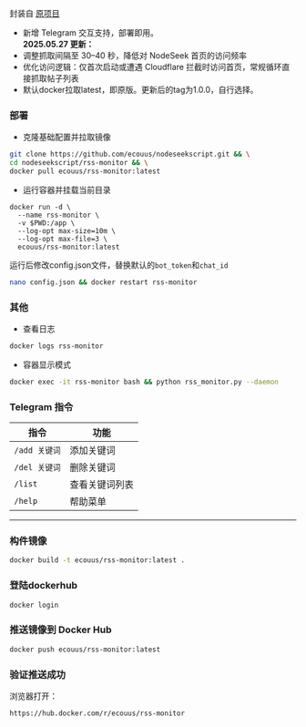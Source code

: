 封装自 [原项目](https://github.com/dajie111/nodeseek-userscript/tree/main)
- 新增 Telegram 交互支持，部署即用。  
**2025.05.27 更新：**
- 调整抓取间隔至 30–40 秒，降低对 NodeSeek 首页的访问频率
- 优化访问逻辑：仅首次启动或遭遇 Cloudflare 拦截时访问首页，常规循环直接抓取帖子列表
- 默认docker拉取latest，即原版。更新后的tag为1.0.0，自行选择。
### 部署
- 克隆基础配置并拉取镜像
```bash
git clone https://github.com/ecouus/nodeseekscript.git && \
cd nodeseekscript/rss-monitor && \
docker pull ecouus/rss-monitor:latest
```
- 运行容器并挂载当前目录
```
docker run -d \
  --name rss-monitor \
  -v $PWD:/app \
  --log-opt max-size=10m \
  --log-opt max-file=3 \
  ecouus/rss-monitor:latest
```
运行后修改config.json文件，替换默认的`bot_token`和`chat_id`
```bash
nano config.json && docker restart rss-monitor
```
### 其他
- 查看日志
```bash
docker logs rss-monitor
```
- 容器显示模式
```bash
docker exec -it rss-monitor bash && python rss_monitor.py --daemon
```

### Telegram 指令

| 指令         | 功能      |
| ---------- | ------- |
| `/add 关键词` | 添加关键词   |
| `/del 关键词` | 删除关键词   |
| `/list`    | 查看关键词列表 |
| `/help`    | 帮助菜单    |

---
### 构件镜像
```bash
docker build -t ecouus/rss-monitor:latest .
```
### 登陆dockerhub
```bash
docker login
```
### 推送镜像到 Docker Hub
```bash
docker push ecouus/rss-monitor:latest
```

### 验证推送成功
浏览器打开：
```
https://hub.docker.com/r/ecouus/rss-monitor
```
